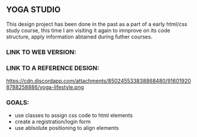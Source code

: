 ## YOGA STUDIO
This design project has been done in the past as a part of a early html/css study course, this time I am visiting it again to imnprove on its code structure, apply information abtained during futher courses.

### LINK TO WEB VERSION:


### LINK TO A REFERENCE DESIGN:
https://cdn.discordapp.com/attachments/850245533838868480/916019208788258886/yoga-lifestyle.png

### GOALS:
- use classes to assign css code to html elements
- create a registration/login form
- use ablsolute positioning to align elements

